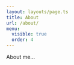 ```yaml
---
layout: layouts/page.ts
title: About
url: /about/
menu:
  visible: true
  order: 4
---
```


About me...